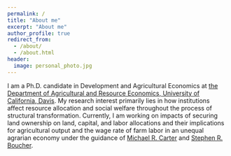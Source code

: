 ```yaml
---
permalink: /
title: "About me"
excerpt: "About me"
author_profile: true
redirect_from: 
  - /about/
  - /about.html
header: 
  image: personal_photo.jpg
---
```


I am a Ph.D. candidate in Development and Agricultural Economics at [the Department of Agricultural and Resource Economics, University of California, Davis](https://are.ucdavis.edu/people/grad-students/phd/tengda-gong/). My research interest primarily lies in how institutions affect resource allocation and social welfare throughout the process of structural transformation. Currently, I am working on impacts of securing land ownership on land, capital, and labor allocations and their implications for agricultural output and the wage rate of farm labor in an unequal agrarian economy under the guidance of [Michael R. Carter](https://are.ucdavis.edu/people/faculty/michael-carter/) and [Stephen R. Boucher](https://are.ucdavis.edu/people/faculty/steve-boucher/).
<br>

